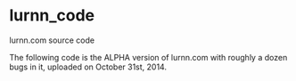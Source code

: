 lurnn_code
==========

lurnn.com source code

The following code is the ALPHA version of lurnn.com with roughly a dozen bugs in it, uploaded on October 31st, 2014.
